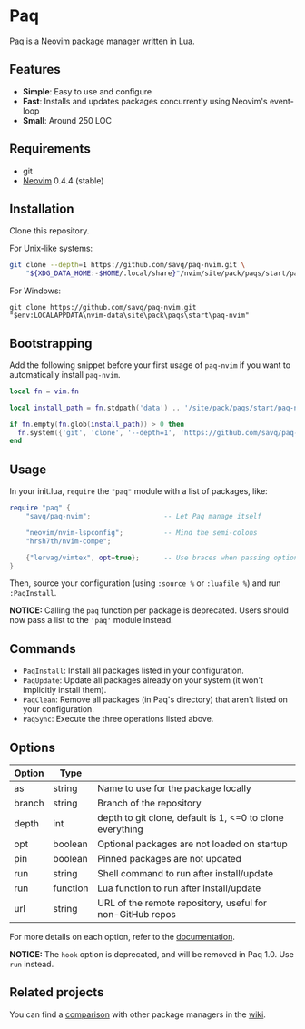 # Paq

Paq is a Neovim package manager written in Lua.


## Features

- __Simple__: Easy to use and configure
- __Fast__:   Installs and updates packages concurrently using Neovim's event-loop
- __Small__:  Around 250 LOC


## Requirements

- git
- [Neovim](https://github.com/neovim/neovim) 0.4.4 (stable)


## Installation

Clone this repository.

For Unix-like systems:

```sh
git clone --depth=1 https://github.com/savq/paq-nvim.git \
    "${XDG_DATA_HOME:-$HOME/.local/share}"/nvim/site/pack/paqs/start/paq-nvim
```

For Windows:
```
git clone https://github.com/savq/paq-nvim.git "$env:LOCALAPPDATA\nvim-data\site\pack\paqs\start\paq-nvim"
```

## Bootstrapping 

Add the following snippet before your first usage of `paq-nvim` if you want to automatically
install `paq-nvim`.

```lua
local fn = vim.fn

local install_path = fn.stdpath('data') .. '/site/pack/paqs/start/paq-nvim'

if fn.empty(fn.glob(install_path)) > 0 then
  fn.system({'git', 'clone', '--depth=1', 'https://github.com/savq/paq-nvim.git', install_path})
end
```

## Usage

In your init.lua, `require` the `"paq"` module with a list of packages, like:

```lua
require "paq" {
    "savq/paq-nvim";                  -- Let Paq manage itself

    "neovim/nvim-lspconfig";          -- Mind the semi-colons
    "hrsh7th/nvim-compe";

    {"lervag/vimtex", opt=true};      -- Use braces when passing options
}
```

Then, source your configuration (using `:source %` or `:luafile %`) and run `:PaqInstall`.


**NOTICE:**
Calling the `paq` function per package is deprecated. Users should now pass a list to the `'paq'` module instead.


## Commands

- `PaqInstall`: Install all packages listed in your configuration.
- `PaqUpdate`: Update all packages already on your system (it won't implicitly install them).
- `PaqClean`: Remove all packages (in Paq's directory) that aren't listed on your configuration.
- `PaqSync`: Execute the three operations listed above.


## Options

| Option | Type     |                                                            |
| ------ | -------- | ---------------------------------------------------------- |
| as     | string   | Name to use for the package locally                        |
| branch | string   | Branch of the repository                                   |
| depth  | int      | depth to git clone, default is 1, <=0  to clone everything |
| opt    | boolean  | Optional packages are not loaded on startup                |
| pin    | boolean  | Pinned packages are not updated                            |
| run    | string   | Shell command to run after install/update                  |
| run    | function | Lua function to run after install/update                   |
| url    | string   | URL of the remote repository, useful for non-GitHub repos  |

For more details on each option, refer to the
[documentation](https://github.com/savq/paq-nvim/tree/master/doc/paq-nvim.txt).

**NOTICE:**
The `hook` option is deprecated, and will be removed in Paq 1.0. Use `run` instead.


## Related projects

You can find a [comparison](https://github.com/savq/paq-nvim/wiki/Comparisons)
with other package managers in the [wiki](https://github.com/savq/paq-nvim/wiki).
